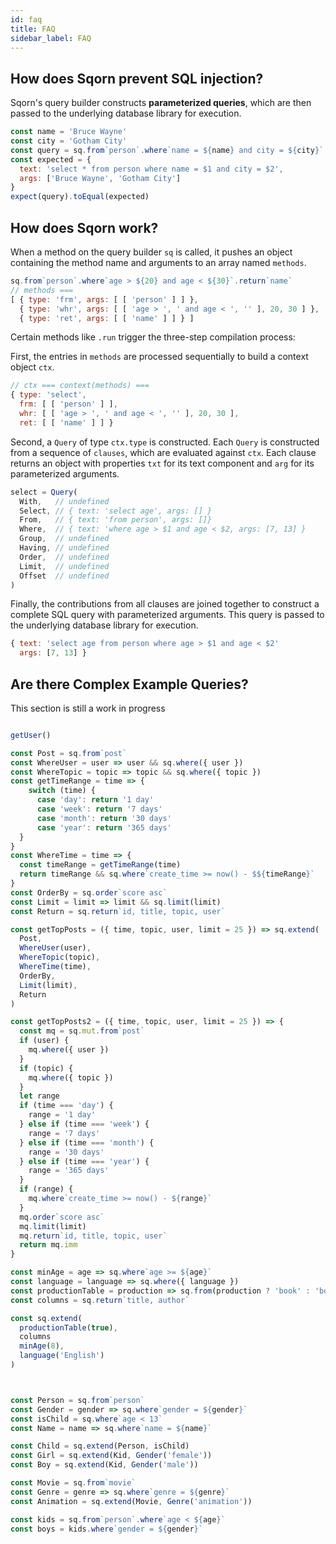 ```yaml
---
id: faq
title: FAQ
sidebar_label: FAQ
---
```


## How does Sqorn prevent SQL injection?

Sqorn's query builder constructs __parameterized queries__, which are then passed to the underlying database library for execution.

```javascript
const name = 'Bruce Wayne'
const city = 'Gotham City'
const query = sq.from`person`.where`name = ${name} and city = ${city}`.query()
const expected = {
  text: 'select * from person where name = $1 and city = $2',
  args: ['Bruce Wayne', 'Gotham City']
}
expect(query).toEqual(expected)
```

## How does Sqorn work?

When a method on the query builder `sq` is called, it pushes an object containing the method name and arguments to an array named `methods`.

```javascript
sq.from`person`.where`age > ${20} and age < ${30}`.return`name`
// methods ===
[ { type: 'frm', args: [ [ 'person' ] ] },
  { type: 'whr', args: [ [ 'age > ', ' and age < ', '' ], 20, 30 ] },
  { type: 'ret', args: [ [ 'name' ] ] } ]
```

Certain methods like `.run` trigger the three-step compilation process:

First, the entries in `methods` are processed sequentially to build a context object `ctx`.

```javascript
// ctx === context(methods) ===
{ type: 'select',
  frm: [ [ 'person' ] ],
  whr: [ [ 'age > ', ' and age < ', '' ], 20, 30 ],
  ret: [ [ 'name' ] ] }
```

Second, a `Query` of type `ctx.type` is constructed. Each `Query` is constructed from a sequence of `clauses`, which are evaluated against `ctx`. Each clause returns an object with properties `txt` for its text component and `arg` for its parameterized arguments.

```javascript
select = Query(
  With,   // undefined
  Select, // { text: 'select age', args: [] }
  From,   // { text: 'from person', args: []}
  Where,  // { text: 'where age > $1 and age < $2, args: [7, 13] }
  Group,  // undefined
  Having, // undefined
  Order,  // undefined
  Limit,  // undefined
  Offset  // undefined
)
```

Finally, the contributions from all clauses are joined together to construct a complete SQL query with parameterized arguments. This query is passed to the underlying database library for execution.

```javascript
{ text: 'select age from person where age > $1 and age < $2' 
  args: [7, 13] }
```

## Are there Complex Example Queries?

This section is still a work in progress

```js

getUser()

const Post = sq.from`post`
const WhereUser = user => user && sq.where({ user })
const WhereTopic = topic => topic && sq.where({ topic })
const getTimeRange = time => {
    switch (time) {
      case 'day': return '1 day'
      case 'week': return '7 days'
      case 'month': return '30 days'
      case 'year': return '365 days'
  }
}
const WhereTime = time => {
  const timeRange = getTimeRange(time)
  return timeRange && sq.where`create_time >= now() - $${timeRange}`
}
const OrderBy = sq.order`score asc`
const Limit = limit => limit && sq.limit(limit)
const Return = sq.return`id, title, topic, user`

const getTopPosts = ({ time, topic, user, limit = 25 }) => sq.extend(
  Post,
  WhereUser(user),
  WhereTopic(topic),
  WhereTime(time),
  OrderBy,
  Limit(limit),
  Return
)

const getTopPosts2 = ({ time, topic, user, limit = 25 }) => {
  const mq = sq.mut.from`post`
  if (user) {
    mq.where({ user })
  }
  if (topic) {
    mq.where({ topic })
  }
  let range
  if (time === 'day') {
    range = '1 day'
  } else if (time === 'week') {
    range = '7 days'
  } else if (time === 'month') {
    range = '30 days'
  } else if (time === 'year') {
    range = '365 days'
  }
  if (range) {
    mq.where`create_time >= now() - ${range}`
  }
  mq.order`score asc`
  mq.limit(limit)
  mq.return`id, title, topic, user`
  return mq.imm
}

const minAge = age => sq.where`age >= ${age}`
const language = language => sq.where({ language })
const productionTable = production => sq.from(production ? 'book' : 'book_test')
const columns = sq.return`title, author`

const sq.extend(
  productionTable(true),
  columns
  minAge(8),
  language('English')
)



const Person = sq.from`person`
const Gender = gender => sq.where`gender = ${gender}`
const isChild = sq.where`age < 13`
const Name = name => sq.where`name = ${name}`

const Child = sq.extend(Person, isChild)
const Girl = sq.extend(Kid, Gender('female'))
const Boy = sq.extend(Kid, Gender('male'))

const Movie = sq.from`movie`
const Genre = genre => sq.where`genre = ${genre}`
const Animation = sq.extend(Movie, Genre('animation'))

const kids = sq.from`person`.where`age < ${age}`
const boys = kids.where`gender = ${gender}`
```